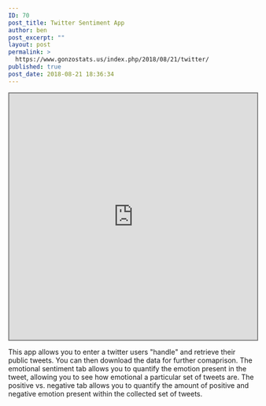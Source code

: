 ```yaml
---
ID: 70
post_title: Twitter Sentiment App
author: ben
post_excerpt: ""
layout: post
permalink: >
  https://www.gonzostats.us/index.php/2018/08/21/twitter/
published: true
post_date: 2018-08-21 18:36:34
---
```

<iframe style="border: 2px solid grey; width: 100%; height: 500px;" src="https://www.rgonzo.us/shiny/apps/twitter/">
It looks like your browser doesn't support iframes.
</iframe>

This app allows you to enter a twitter users "handle" and retrieve their public tweets. You can then download the data for further comaprison. The emotional sentiment tab allows you to quantify the emotion present in the tweet, allowing you to see how emotional a particular set of tweets are. The positive vs. negative tab allows you to quantify the amount of positive and negative emotion present within the collected set of tweets.